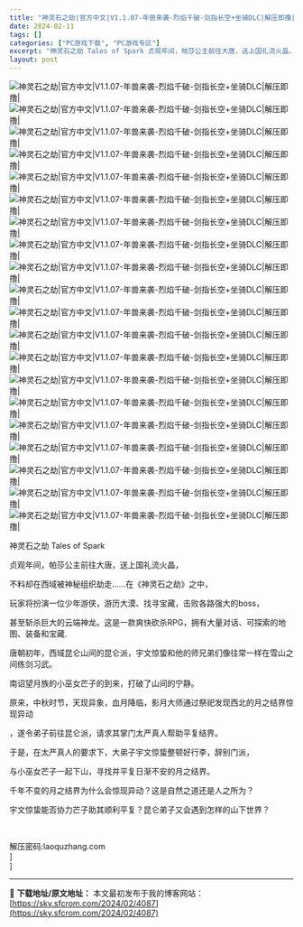 ```yaml
---
title: "神灵石之劫|官方中文|V1.1.07-年兽来袭-烈焰千破-剑指长空+坐骑DLC|解压即撸|"
date: 2024-02-11
tags: []
categories: ["PC游戏下载", "PC游戏专区"]
excerpt: "神灵石之劫 Tales of Spark 贞观年间，帕莎公主前往大唐，送上国礼流火晶， 不料却在西域被神秘组织劫走……在《神灵石之劫》之中， 玩家将扮演一位少年游侠，游历大漠、找寻宝藏，击败各路强大的boss， 甚至斩杀巨大的云端神龙。这是一款爽快砍杀RPG，拥有大量对话、可探索的地图、装备和宝藏.&hellip;"
layout: post
---
```


 <p><img src="https://media.st.dl.eccdnx.com/steam/apps/2165390/capsule_616x353_schinese.jpg?t=1707140633" alt="神灵石之劫|官方中文|V1.1.07-年兽来袭-烈焰千破-剑指长空+坐骑DLC|解压即撸|" /><br /> <img src="https://media.st.dl.eccdnx.com/steam/apps/2165390/ss_576be5a432044bee61e8f6b8a3d96efb0bd94a49.600x338.jpg?t=1707140633" alt="神灵石之劫|官方中文|V1.1.07-年兽来袭-烈焰千破-剑指长空+坐骑DLC|解压即撸|" /><br /> <img src="https://media.st.dl.eccdnx.com/steam/apps/2165390/ss_f272b894888e928bfbfd48ad0fa87abf34be4b64.600x338.jpg?t=1707140633" alt="神灵石之劫|官方中文|V1.1.07-年兽来袭-烈焰千破-剑指长空+坐骑DLC|解压即撸|" /><br /> <img src="https://media.st.dl.eccdnx.com/steam/apps/2165390/ss_cd92919a4ab592ed6aa00e305a88788c278436f2.600x338.jpg?t=1707140633" alt="神灵石之劫|官方中文|V1.1.07-年兽来袭-烈焰千破-剑指长空+坐骑DLC|解压即撸|" /><br /> <img src="https://media.st.dl.eccdnx.com/steam/apps/2165390/ss_a99fe038beb42e572eb62097db5dec20b4c7be97.600x338.jpg?t=1707140633" alt="神灵石之劫|官方中文|V1.1.07-年兽来袭-烈焰千破-剑指长空+坐骑DLC|解压即撸|" /><br /> <img src="https://media.st.dl.eccdnx.com/steam/apps/2165390/ss_999758ebd3f82343bac7a1b5174b9e17e9b6c1a1.600x338.jpg?t=1707140633" alt="神灵石之劫|官方中文|V1.1.07-年兽来袭-烈焰千破-剑指长空+坐骑DLC|解压即撸|" /><br /> <img src="https://media.st.dl.eccdnx.com/steam/apps/2165390/ss_314c09fa4f4ce58f15b448ecbd6ec4c9943ff844.600x338.jpg?t=1707140633" alt="神灵石之劫|官方中文|V1.1.07-年兽来袭-烈焰千破-剑指长空+坐骑DLC|解压即撸|" /><br /> <img src="https://media.st.dl.eccdnx.com/steam/apps/2165390/ss_76c81893b3cb24cd9cb0fb8675afc1f540ea73cb.600x338.jpg?t=1707140633" alt="神灵石之劫|官方中文|V1.1.07-年兽来袭-烈焰千破-剑指长空+坐骑DLC|解压即撸|" /><br /> <img src="https://media.st.dl.eccdnx.com/steam/apps/2165390/ss_8fd7f9bea4afe0280315341e7751c2271b48e483.600x338.jpg?t=1707140633" alt="神灵石之劫|官方中文|V1.1.07-年兽来袭-烈焰千破-剑指长空+坐骑DLC|解压即撸|" /><br /> <img src="https://media.st.dl.eccdnx.com/steam/apps/2165390/ss_efce28d041b4fded96a024c8e4e1a0d560db1e69.600x338.jpg?t=1707140633" alt="神灵石之劫|官方中文|V1.1.07-年兽来袭-烈焰千破-剑指长空+坐骑DLC|解压即撸|" /><br /> <img src="https://media.st.dl.eccdnx.com/steam/apps/2165390/ss_8ab2fcf1861e7c236f556d6a2c9d422fa3b9c333.600x338.jpg?t=1707140633" alt="神灵石之劫|官方中文|V1.1.07-年兽来袭-烈焰千破-剑指长空+坐骑DLC|解压即撸|" /><br /> <img src="https://media.st.dl.eccdnx.com/steam/apps/2165390/ss_456cc84301db8a1598476e04cb0de542965a8773.600x338.jpg?t=1707140633" alt="神灵石之劫|官方中文|V1.1.07-年兽来袭-烈焰千破-剑指长空+坐骑DLC|解压即撸|" /><br /> <img src="https://media.st.dl.eccdnx.com/steam/apps/2165390/ss_a44f9ef001c22f041abe65c9edf989d7d32bf9ab.600x338.jpg?t=1707140633" alt="神灵石之劫|官方中文|V1.1.07-年兽来袭-烈焰千破-剑指长空+坐骑DLC|解压即撸|" /><br /> <img src="https://media.st.dl.eccdnx.com/steam/apps/2165390/ss_d7276a5b84ccabbd17a311ffcd2109587d8e637a.600x338.jpg?t=1707140633" alt="神灵石之劫|官方中文|V1.1.07-年兽来袭-烈焰千破-剑指长空+坐骑DLC|解压即撸|" /><br /> <img src="https://media.st.dl.eccdnx.com/steam/apps/2165390/ss_bb3100f4050659d056496baa088d39bc5094971b.600x338.jpg?t=1707140633" alt="神灵石之劫|官方中文|V1.1.07-年兽来袭-烈焰千破-剑指长空+坐骑DLC|解压即撸|" /><br /> <img src="https://media.st.dl.eccdnx.com/steam/apps/2165390/ss_7832888282852dbfa6fbce7e69f58dacde151075.600x338.jpg?t=1707140633" alt="神灵石之劫|官方中文|V1.1.07-年兽来袭-烈焰千破-剑指长空+坐骑DLC|解压即撸|" /><br /> <img src="https://media.st.dl.eccdnx.com/steam/apps/2165390/ss_74ce035eaa9daff12f4a3f003f0c9fae8e0f8ccb.600x338.jpg?t=1707140633" alt="神灵石之劫|官方中文|V1.1.07-年兽来袭-烈焰千破-剑指长空+坐骑DLC|解压即撸|" /><br /> <img src="https://media.st.dl.eccdnx.com/steam/apps/2165390/ss_b8722d2075d713d29ae8e17070447de5d12569c7.600x338.jpg?t=1707140633" alt="神灵石之劫|官方中文|V1.1.07-年兽来袭-烈焰千破-剑指长空+坐骑DLC|解压即撸|" /><br /> <img src="https://media.st.dl.eccdnx.com/steam/apps/2165390/ss_a6c54e203bb8d42ffceaeb649b65781c26d9e42a.600x338.jpg?t=1707140633" alt="神灵石之劫|官方中文|V1.1.07-年兽来袭-烈焰千破-剑指长空+坐骑DLC|解压即撸|" /><br /> <img src="https://media.st.dl.eccdnx.com/steam/apps/2165390/ss_148a575f53503a031045fa0b18f3825875cac479.600x338.jpg?t=1707140633" alt="神灵石之劫|官方中文|V1.1.07-年兽来袭-烈焰千破-剑指长空+坐骑DLC|解压即撸|" /></p> <p>神灵石之劫 Tales of Spark</p> <p>贞观年间，帕莎公主前往大唐，送上国礼流火晶，</p> <p>不料却在西域被神秘组织劫走……在《神灵石之劫》之中，</p> <p>玩家将扮演一位少年游侠，游历大漠、找寻宝藏，击败各路强大的boss，</p> <p>甚至斩杀巨大的云端神龙。这是一款爽快砍杀RPG，拥有大量对话、可探索的地图、装备和宝藏.</p> <p>唐朝初年，西域昆仑山间的昆仑派，宇文惊蛰和他的师兄弟们像往常一样在雪山之间练剑习武。</p> <p>南诏望月族的小巫女芒子的到来，打破了山间的宁静。</p> <p>原来，中秋时节，天现异象，血月降临，影月大师通过祭祀发现西北的月之结界惊现异动</p> <p>，遂令弟子前往昆仑派，请求其掌门太严真人帮助平复结界。</p> <p>于是，在太严真人的要求下，大弟子宇文惊蛰整顿好行李，辞别门派，</p> <p>与小巫女芒子一起下山，寻找并平复日渐不安的月之结界。</p> <p>千年不变的月之结界为什么会惊现异动？这是自然之道还是人之所为？</p> <p>宇文惊蛰能否协力芒子助其顺利平复？昆仑弟子又会遇到怎样的山下世界？</p> <p>&nbsp;</p> <p>解压密码:laoquzhang.com<br /> ]<br /> ]</p> 

---
📖 **下载地址/原文地址：** 本文最初发布于我的博客网站：[https://sky.sfcrom.com/2024/02/4087](https://sky.sfcrom.com/2024/02/4087)
